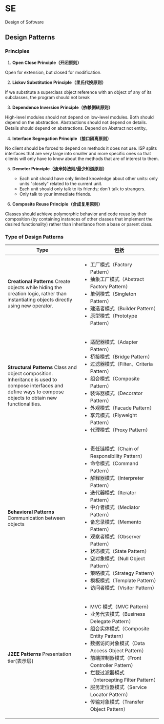 # SE

Design of Software

## Design Patterns

### Principles

1. **Open Close Principle（开闭原则）**
  
  Open for extension, but closed for modification.

2. **Liskov Substitution Principle（里氏代换原则）**
  
  If we substitute a superclass object reference with an object of any of its subclasses, the program should not break

3. **Dependence Inversion Principle（依赖倒转原则）**
  
  High-level modules should not depend on low-level modules. Both should depend on the abstraction.
  Abstractions should not depend on details. Details should depend on abstractions.
  Depend on Abstract not entity。

4. **Interface Segregation Principle（接口隔离原则）**
  
  No client should be forced to depend on methods it does not use.  ISP splits interfaces that are very large into smaller and more specific ones so that clients will only have to know about the methods that are of interest to them.

5. **Demeter Principle（迪米特法则/最少知道原则）**
    * Each unit should have only limited knowledge about other units: only units "closely" related to the current unit.
    * Each unit should only talk to its friends; don't talk to strangers.
    * Only talk to your immediate friends.

6. **Composite Reuse Principle（合成复用原则）**
  
  Classes should achieve polymorphic behavior and code reuse by their composition (by containing instances of other classes that implement the desired functionality) rather than inheritance from a base or parent class.
  
### Type of Design Patterns

| Type                                                                                                                                                                   | 包括                                                                                                                                                                                                                                                                                                                                                                                       |
|------------------------------------------------------------------------------------------------------------------------------------------------------------------------|--------------------------------------------------------------------------------------------------------------------------------------------------------------------------------------------------------------------------------------------------------------------------------------------------------------------------------------------------------------------------------------------|
| 	**Creational Patterns** Create objects while hiding the creation logic, rather than instantiating objects directly using new operator. | <ul> <li style="width:200px">工厂模式（Factory Pattern）</li> <li>抽象工厂模式（Abstract Factory Pattern）</li> <li>单例模式（Singleton Pattern）</li><li>建造者模式（Builder Pattern）</li><li>原型模式（Prototype Pattern）</li></ul>  |
| **Structural Patterns** Class and object composition. Inheritance is used to compose interfaces and define ways to compose objects to obtain new functionalities.   |<ul> <li>适配器模式（Adapter Pattern）</li> <li>桥接模式（Bridge Pattern）</li> <li>过滤器模式（Filter、Criteria Pattern）</li><li>组合模式（Composite Pattern） </li><li>装饰器模式（Decorator Pattern）</li><li>外观模式（Facade Pattern）</li><li>享元模式（Flyweight Pattern）</li><li>代理模式（Proxy Pattern）</li></ul> |
| **Behavioral Patterns** Communication between objects                                                                                                                |<ul> <li>责任链模式（Chain of Responsibility Pattern）</li> <li>命令模式（Command Pattern）</li> <li>解释器模式（Interpreter Pattern）</li><li>迭代器模式（Iterator Pattern） </li><li>中介者模式（Mediator Pattern）</li><li>备忘录模式（Memento Pattern）</li><li> 观察者模式（Observer Pattern）</li><li>状态模式（State Pattern）</li><li>空对象模式（Null Object Pattern）</li><li>策略模式（Strategy Pattern）</li><li> 模板模式（Template Pattern） </li><li>访问者模式（Visitor Pattern）</li></ul>           |
| **J2EE Patterns** Presentation tier(表示层)  |<ul> <li>MVC 模式（MVC Pattern）</li> <li>业务代表模式（Business Delegate Pattern）</li> <li> 组合实体模式（Composite Entity Pattern）</li><li>数据访问对象模式（Data Access Object Pattern） </li><li>前端控制器模式（Front Controller Pattern）</li><li>拦截过滤器模式（Intercepting Filter Pattern）</li><li>  服务定位器模式（Service Locator Pattern）</li><li>传输对象模式（Transfer Object Pattern）</li></ul>                  |
